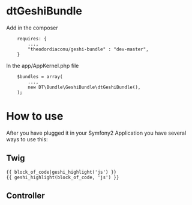 dtGeshiBundle
===================================================

Add in the composer
```
    requires: {
        ...,
        "theodordiaconu/geshi-bundle" : "dev-master",
    }
```

In the app/AppKernel.php file
```
    $bundles = array(
        ...,
        new DT\Bundle\GeshiBundle\dtGeshiBundle(),
    );
```

How to use
===================================================

After you have plugged it in your Symfony2 Application you have several ways to use this:

Twig
---------------------------
```
{{ block_of_code|geshi_highlight('js') }}
{{ geshi_highlight(block_of_code, 'js') }}
```

Controller
---------------------------
